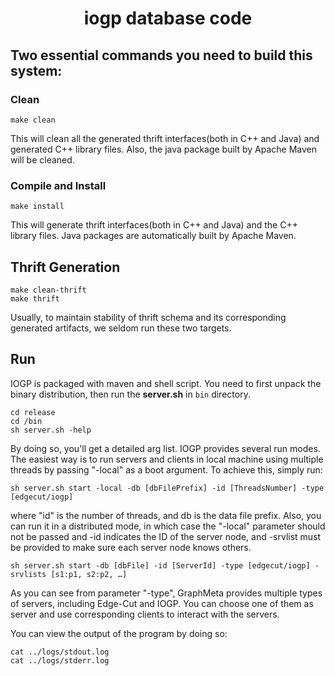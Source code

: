 <center>
<h1>iogp database code</h1>
</center>

## Two essential commands you need to build this system:

###  Clean
```
make clean
```
This will clean all the generated thrift interfaces(both in C++ and Java) and generated C++ library files.  Also, the java package built by Apache Maven will be cleaned.

### Compile and Install
```
make install
```
This will generate thrift interfaces(both in C++ and Java) and the C++ library files. Java packages are automatically built by Apache Maven.

## Thrift Generation
```
make clean-thrift
make thrift
```
Usually, to maintain stability of thrift schema and its corresponding generated artifacts, we seldom run these two targets.

## Run
IOGP is packaged with maven and shell script. You need to first unpack the binary distribution, then run the __server.sh__ in ```bin``` directory.
```
cd release
cd /bin
sh server.sh -help
```
By doing so, you'll get a detailed arg list.
IOGP provides several run modes. The easiest way is to run servers and clients in local machine using multiple threads by passing "-local" as a boot argument. To achieve this, simply run:
```
sh server.sh start -local -db [dbFilePrefix] -id [ThreadsNumber] -type [edgecut/iogp]
```
where "id" is the number of threads, and db is the data file prefix.
Also, you can run it in a distributed mode, in which case the "-local" parameter should not be passed and -id indicates the ID of the server node, and -srvlist must be provided to make sure each server node knows others.
```
sh server.sh start -db [dbFile] -id [ServerId] -type [edgecut/iogp] -srvlists [s1:p1, s2:p2, …]
```
As you can see from parameter "-type", GraphMeta provides multiple types of servers, including Edge-Cut and IOGP. You can choose one of them as server and use corresponding clients to interact with the servers.

You can view the output of the program by doing so:
```
cat ../logs/stdout.log
cat ../logs/stderr.log
```
